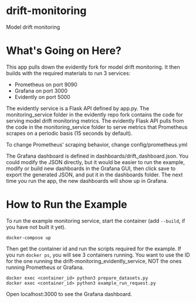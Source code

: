 # drift-monitoring
Model drift monitoring

# What's Going on Here?

This app pulls down the evidently fork for model drift monitoring.  It then builds with the required materials to run 3 services: 
* Prometheus on port 9090
* Grafana on port 3000
* Evidently on port 5000

The evidently service is a Flask API defined by app.py.  The monitoring_service folder in the evidently repo fork contains the code for serving model drift monitoring metrics.  The evidently Flask API pulls from the code in the monitoring_service folder to serve metrics that Prometheus scrapes on a periodic basis (15 seconds by default).

To change Prometheus' scraping behavior, change config/prometheus.yml 

The Grafana dashboard is defined in dashboards/drift_dashboard.json.  You could modify the JSON directly, but it would be easier to run the example, modify or build new dashboards in the Grafana GUI, then click save to export the generated JSON, and put it in the dashboards folder.  The next time you run the app, the new dashboards will show up in Grafana.

# How to Run the Example

To run the example monitoring service, start the container (add `--build`, if you have not built it yet).

```
docker-compose up
```

Then get the container id and run the scripts required for the example.  If you run `docker ps`, you will see 3 containers running.  You want to use the ID for the one running the drift-monitoring_evidently_service, NOT the ones running Prometheus or Grafana.

```
docker exec <container_id> python3 prepare_datasets.py
docker exec <container_id> python3 example_run_request.py
```

Open localhost:3000 to see the Grafana dashboard.
